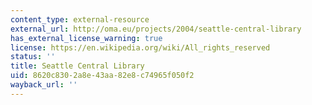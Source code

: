 ```yaml
---
content_type: external-resource
external_url: http://oma.eu/projects/2004/seattle-central-library
has_external_license_warning: true
license: https://en.wikipedia.org/wiki/All_rights_reserved
status: ''
title: Seattle Central Library
uid: 8620c830-2a8e-43aa-82e8-c74965f050f2
wayback_url: ''
---
```

